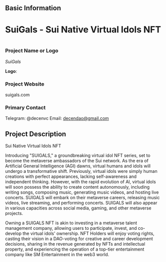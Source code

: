 ## Basic Information

# SuiGals - Sui Native Virtual Idols NFT
![]()

### Project Name or Logo

*SuiGals*

**Logo**:



### Project Website

suigals.com

### Primary Contact

Telegram: @decenvc
Email: decendao@gmail.com


## Project Description 

Sui Native Virtual Idols NFT

Introducing "SUIGALS," a groundbreaking virtual idol NFT series, set to become the metaverse ambassadors of the Sui network. 
As the era of Artificial General Intelligence (AGI) dawns, virtual humans and idols will undergo a transformative shift. Previously, virtual idols were simply human creations with perfect appearances, lacking self-awareness and independent thinking. 
However, with the rapid evolution of AI, virtual idols will soon possess the ability to create content autonomously, including writing songs, composing music, generating music videos, and hosting live concerts. 
SUIGALS will embark on their metaverse careers, releasing music videos, live streaming, and performing concerts. 
SUIGALS will also appear in various capacities across social media, gaming, and other metaverse projects.

Owning a SUIGALS NFT is akin to investing in a metaverse talent management company, allowing users to participate, invest, and co-develop the virtual idols' ownership. 
NFT Holders will enjoy voting rights, casting their vision in a DAO-voting for creative and career development decisions, sharing in the revenue generated by NFTs and intellectual property, and experiencing the operation of a top-tier entertainment company like SM Entertainment in the web3 world.

